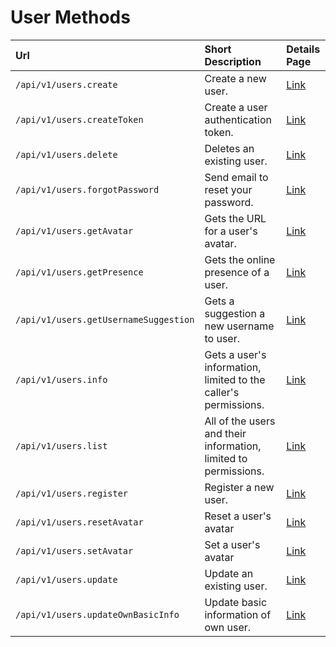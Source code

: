 # User Methods

| Url | Short Description | Details Page |
| :--- | :--- | :--- |
| `/api/v1/users.create` | Create a new user. | [Link](create/) |
| `/api/v1/users.createToken` | Create a user authentication token. | [Link](createtoken/) |
| `/api/v1/users.delete` | Deletes an existing user. | [Link](delete/) |
| `/api/v1/users.forgotPassword`  | Send email to reset your password. | [Link](forgotpassword/) |
| `/api/v1/users.getAvatar` | Gets the URL for a user's avatar. | [Link](getavatar/) |
| `/api/v1/users.getPresence` | Gets the online presence of a user. | [Link](getpresence/) |
| `/api/v1/users.getUsernameSuggestion` | Gets a suggestion a new username to user. | [Link](getusernamesuggestion/) |
| `/api/v1/users.info` | Gets a user's information, limited to the caller's permissions. | [Link](info/) |
| `/api/v1/users.list` | All of the users and their information, limited to permissions. | [Link](list/) |
| `/api/v1/users.register` | Register a new user. | [Link](register/) |
| `/api/v1/users.resetAvatar` | Reset a user's avatar | [Link](resetavatar/) |
| `/api/v1/users.setAvatar` | Set a user's avatar | [Link](setavatar/) |
| `/api/v1/users.update` | Update an existing user. | [Link](update/) |
| `/api/v1/users.updateOwnBasicInfo` | Update basic information of own user.| [Link](updateownbasicinfo/)               |

